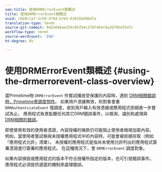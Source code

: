 ```yaml
---
seo-title: 使用DRMErrorEvent類概述
title: 使用DRMErrorEvent類概述
uuid: cbb9c1a7-3c50-479d-b7e5-63010a696dfa
translation-type: tm+mt
source-git-commit: 9d2e046ae259c05fb4c278f464c9a26795e554fc
workflow-type: tm+mt
source-wordcount: '194'
ht-degree: 0%

---
```



# 使用DRMErrorEvent類概述 {#using-the-drmerrorevent-class-overview}

當Primetime物 `DRMErrorEvent` 件嘗試播放受保護的內容時，遇到 [DRM相關錯誤時，Primetime會調度物件](https://help.adobe.com/en_US/primetime/drm/index.html#reference-DRM_Client_Error_Messages)。 如果用戶憑據無效，則對象會重 `DRMAuthenticateEvent` 復調度，直到用戶輸入有效憑據或應用程式拒絕進一步嘗試為止。 應用程式負責監聽任何其它DRM錯誤事件，以檢測、識別和處理與 [DRM相關的錯誤](https://help.adobe.com/en_US/primetime/drm/index.html#reference-DRM_Client_Error_Messages)。

即使使用有效的使用者憑證，內容授權的條款仍可能阻止使用者檢視加密內容。 例如，當使用者嘗試檢視未授權應用程式中的內容時，可能會被拒絕存取（例如「應用程式允許」清單）。 未授權的應用程式是指尚未使用允許列出的應用程式簽署憑證進行簽署的應用程式。 在這種情況下，會 `DRMErrorEvent` 調度對象。

如果內容損毀或應用程式的版本不符合授權所指定的版本，也可引發錯誤事件。 應用程式必須提供適當的機制來處理錯誤。
